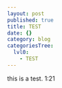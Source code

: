 ```yaml
---
layout: post
published: true
title: TEST
date: {}
category: blog
categoriesTree:
  lvl0:
    - TEST
---
```


this is a test. 1:21

